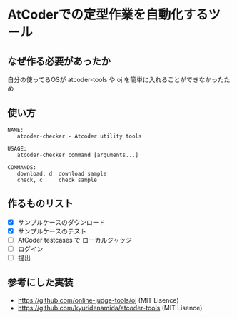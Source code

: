 # AtCoderでの定型作業を自動化するツール

## なぜ作る必要があったか

自分の使ってるOSが atcoder-tools や oj を簡単に入れることができなかったため

## 使い方

```
NAME:
   atcoder-checker - Atcoder utility tools

USAGE:
   atcoder-checker command [arguments...]

COMMANDS:
   download, d  download sample
   check, c     check sample
```

## 作るものリスト

- [x] サンプルケースのダウンロード
- [x] サンプルケースのテスト
- [ ] AtCoder testcases で ローカルジャッジ　
- [ ] ログイン
- [ ] 提出

## 参考にした実装

- https://github.com/online-judge-tools/oj (MIT Lisence)
- https://github.com/kyuridenamida/atcoder-tools (MIT Lisence)
